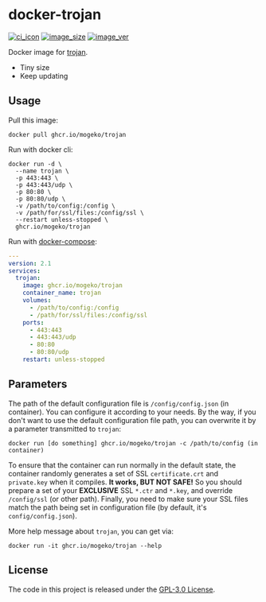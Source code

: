 # docker-trojan

[![ci_icon]][ci_link] [![image_size]][docker_link] [![image_ver]][docker_link]

Docker image for [trojan][repo_link]. 

- Tiny size
- Keep updating

## Usage

Pull this image:

```shell
docker pull ghcr.io/mogeko/trojan
```

Run with docker cli:

```shell
docker run -d \
  --name trojan \
  -p 443:443 \
  -p 443:443/udp \
  -p 80:80 \
  -p 80:80/udp \
  -v /path/to/config:/config \
  -v /path/for/ssl/files:/config/ssl \
  --restart unless-stopped \
  ghcr.io/mogeko/trojan
```

Run with [docker-compose]:

```yml
---
version: 2.1
services:
  trojan:
    image: ghcr.io/mogeko/trojan
    container_name: trojan
    volumes:
      - /path/to/config:/config
      - /path/for/ssl/files:/config/ssl
    ports:
      - 443:443
      - 443:443/udp
      - 80:80
      - 80:80/udp
    restart: unless-stopped
```

## Parameters
<!-- TODO -->
The path of the default configuration file is `/config/config.json` (in container). You can configure it according to your needs. By the way, if you don't want to use the default configuration file path, you can overwrite it by a parameter transmitted to `trojan`:

```shell
docker run [do something] ghcr.io/mogeko/trojan -c /path/to/config (in container)
```

To ensure that the container can run normally in the default state, the container randomly generates a set of SSL `certificate.crt` and `private.key` when it compiles. **It works, BUT NOT SAFE!** So you should prepare a set of your **EXCLUSIVE** SSL `*.ctr` and `*.key`, and override `/config/ssl` (or other path). Finally, you need to make sure your SSL files match the path being set in configuration file (by default, it's `config/config.json`).

More help message about `trojan`, you can get via:

```shell
docker run -it ghcr.io/mogeko/trojan --help
```

## License

The code in this project is released under the [GPL-3.0 License][license].


<!-- badge -->

[ci_icon]: https://github.com/mogeko/docker-trojan/actions/workflows/auto-update.yml/badge.svg
[image_size]: https://img.shields.io/docker/image-size/mogeko/trojan/latest?logo=docker
[image_ver]: https://img.shields.io/docker/v/mogeko/trojan/latest?label=latest&logo=docker

<!-- links -->
[repo_link]: https://github.com/trojan-gfw/trojan
[ci_link]: https://github.com/mogeko/docker-trojan/actions/workflows/auto-update.yml
[docker_link]: https://github.com/mogeko/docker-trojan/pkgs/container/trojan
[docker-compose]: https://docs.docker.com/compose
[license]: https://github.com/mogeko/docker-trojan/blob/master/LICENSE
